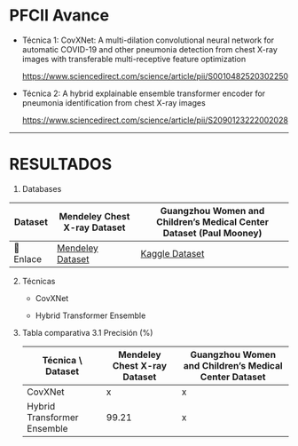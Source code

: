 # PFCII Avance

- Técnica 1: CovXNet: A multi-dilation convolutional neural network for automatic COVID-19 and other pneumonia detection from chest X-ray images with transferable multi-receptive feature optimization

    https://www.sciencedirect.com/science/article/pii/S0010482520302250

- Técnica 2: A hybrid explainable ensemble transformer encoder for pneumonia identification from chest X-ray images

    https://www.sciencedirect.com/science/article/pii/S2090123222002028

---

# RESULTADOS
1. Databases
   
| Dataset           | Mendeley Chest X-ray Dataset                                                                 | Guangzhou Women and Children’s Medical Center Dataset (Paul Mooney)                    |
|-----------------|-----------------------------------------------------------------------------------------------|-----------------------------------------------------------------------------------------|
| 🔗 Enlace        | [Mendeley Dataset](https://data.mendeley.com/datasets/rscbjbr9sj/2)                          | [Kaggle Dataset](https://www.kaggle.com/datasets/paultimothymooney/chest-xray-pneumonia) |


2. Técnicas
    * CovXNet
      
    * Hybrid Transformer Ensemble
  
3. Tabla comparativa
    3.1 Precisión (%)

    | Técnica \ Dataset           | Mendeley Chest X-ray Dataset | Guangzhou Women and Children’s Medical Center Dataset |
    |-----------------------------|------------------------------|-------------------------------------------------------|
    | CovXNet                     | x                            | x                                                     |
    | Hybrid Transformer Ensemble | 99.21                        | x                                                     |

